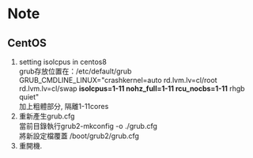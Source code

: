 # Note
## CentOS
1. setting isolcpus in centos8  
  grub存放位置在：/etc/default/grub  
  GRUB_CMDLINE_LINUX="crashkernel=auto rd.lvm.lv=cl/root rd.lvm.lv=cl/swap **isolcpus=1-11 nohz_full=1-11 rcu_nocbs=1-11** rhgb quiet"  
  加上粗體部分, 隔離1-11cores  
2. 重新產生grub.cfg  
  當前目錄執行grub2-mkconfig -o ./grub.cfg  
  將新設定檔覆蓋 /boot/grub2/grub.cfg  
3. 重開機.  
